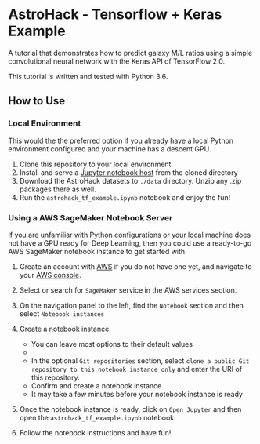 # AstroHack - Tensorflow + Keras Example

A tutorial that demonstrates how to predict galaxy M/L ratios using a simple convolutional neural network with the Keras API of TensorFlow 2.0.

This tutorial is written and tested with Python 3.6.


## How to Use

### Local Environment

This would the the preferred option if you already have a local Python environment configured and your machine has a descent GPU.

1. Clone this repository to your local environment
2. Install and serve a [Jupyter notebook host](https://jupyter.readthedocs.io/en/latest/install.html) from the cloned directory
3. Download the AstroHack datasets to `./data` directory. Unzip any .zip packages there as well.
4. Run the `astrohack_tf_example.ipynb` notebook and enjoy the fun!


### Using a AWS SageMaker Notebook Server

If you are unfamiliar with Python configurations or your local machine does not have a GPU ready for Deep Learning, then you could use a ready-to-go AWS SageMaker notebook instance to get started with. 

1. Create an account with [AWS](http://aws.com/) if you do not have one yet, and navigate to your [AWS console](https://console.aws.amazon.com/).
2. Select or search for `SageMaker` service in the AWS services section.
3. On the navigation panel to the left, find the `Notebook` section and then select `Notebook instances`
4. Create a notebook instance    
    - You can leave most options to their default values
    - 
    - In the optional `Git repositories` section, select `clone a public Git repository to this notebook instance only` and enter the URI of this repository.
    - Confirm and create a notebook instance
    - It may take a few minutes before your notebook instance is ready    
    
    
5. Once the notebook instance is ready, click on `Open Jupyter` and then open the `astrohack_tf_example.ipynb` notebook.
6. Follow the notebook instructions and have fun!
